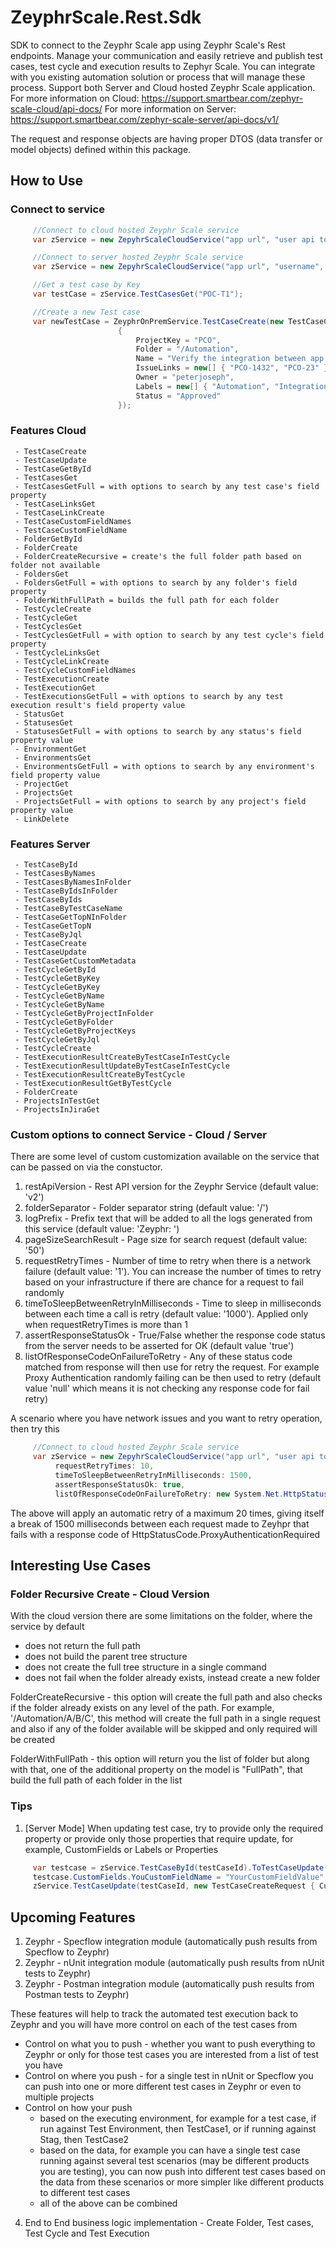 ZeyphrScale.Rest.Sdk
========

SDK to connect to the Zeyphr Scale app using Zeyphr Scale's Rest endpoints. Manage your communication and easily retrieve and publish test cases, test cycle and execution results to Zephyr Scale. You can integrate with you existing automation solution or process that will manage these process.
Support both Server and Cloud hosted Zeyphr Scale application.
For more information on Cloud: https://support.smartbear.com/zephyr-scale-cloud/api-docs/
For more information on Server: https://support.smartbear.com/zephyr-scale-server/api-docs/v1/

The request and response objects are having proper DTOS (data transfer or model objects) defined within this package.

## How to Use

### Connect to service

```C#
     //Connect to cloud hosted Zeyphr Scale service
     var zService = new ZepyhrScaleCloudService("app url", "user api token");

     //Connect to server hosted Zeyphr Scale service
     var zService = new ZepyhrScaleCloudService("app url", "username", "password");

     //Get a test case by Key
     var testCase = zService.TestCasesGet("POC-T1");

     //Create a new Test case
     var newTestCase = ZeyphrOnPremService.TestCaseCreate(new TestCaseCreateRequest
                        {
                            ProjectKey = "PCO",
                            Folder = "/Automation",
                            Name = "Verify the integration between app and zyphr",
                            IssueLinks = new[] { "PCO-1432", "PCO-23" }.ToList(),
                            Owner = "peterjoseph",
                            Labels = new[] { "Automation", "Integration", "Api" }.ToList(),
                            Status = "Approved"
                        });
```

### Features Cloud

     - TestCaseCreate
     - TestCaseUpdate
     - TestCaseGetById
     - TestCasesGet
     - TestCasesGetFull = with options to search by any test case's field property
     - TestCaseLinksGet
     - TestCaseLinkCreate
     - TestCaseCustomFieldNames
     - TestCaseCustomFieldName
     - FolderGetById
     - FolderCreate
     - FolderCreateRecursive = create's the full folder path based on folder not available
     - FoldersGet
     - FoldersGetFull = with options to search by any folder's field property
     - FolderWithFullPath = builds the full path for each folder
     - TestCycleCreate
     - TestCycleGet
     - TestCyclesGet
     - TestCyclesGetFull = with option to search by any test cycle's field property
     - TestCycleLinksGet
     - TestCycleLinkCreate
     - TestCycleCustomFieldNames
     - TestExecutionCreate
     - TestExecutionGet
     - TestExecutionsGetFull = with options to search by any test execution result's field property value
     - StatusGet
     - StatusesGet
     - StatusesGetFull = with options to search by any status's field property value
     - EnvironmentGet
     - EnvironmentsGet
     - EnvironmentsGetFull = with options to search by any environment's field property value
     - ProjectGet
     - ProjectsGet
     - ProjectsGetFull = with options to search by any project's field property value
     - LinkDelete

### Features Server

     - TestCaseById
     - TestCasesByNames
     - TestCasesByNamesInFolder
     - TestCaseByIdsInFolder
     - TestCaseByIds
     - TestCaseByTestCaseName
     - TestCaseGetTopNInFolder
     - TestCaseGetTopN
     - TestCaseByJql
     - TestCaseCreate
     - TestCaseUpdate
     - TestCaseGetCustomMetadata
     - TestCycleGetById
     - TestCycleGetByKey
     - TestCycleGetByKey
     - TestCycleGetByName
     - TestCycleGetByName
     - TestCycleGetByProjectInFolder
     - TestCycleGetByFolder
     - TestCycleGetByProjectKeys
     - TestCycleGetByJql
     - TestCycleCreate
     - TestExecutionResultCreateByTestCaseInTestCycle
     - TestExecutionResultUpdateByTestCaseInTestCycle
     - TestExecutionResultCreateByTestCycle
     - TestExecutionResultGetByTestCycle
     - FolderCreate
     - ProjectsInTestGet
     - ProjectsInJiraGet

### Custom options to connect Service - Cloud / Server

There are some level of custom customization available on the service that can be passed on via the constuctor.

1. restApiVersion - Rest API version for the Zeyphr Service (default value: 'v2')
2. folderSeparator - Folder separator string (default value: '/')
3. logPrefix - Prefix text that will be added to all the logs generated from this service (default value: 'Zeyphr: ')
4. pageSizeSearchResult - Page size for search request (default value: '50')
5. requestRetryTimes - Number of time to retry when there is a network failure (default value: '1'). You can increase the number of times to retry based on your infrastructure if there are chance for a request to fail randomly
6. timeToSleepBetweenRetryInMilliseconds - Time to sleep in milliseconds between each time a call is retry (default value: '1000'). Applied only when requestRetryTimes is more than 1
7. assertResponseStatusOk - True/False whether the response code status from the server needs to be asserted for OK (default value 'true')
8. listOfResponseCodeOnFailureToRetry - Any of these status code matched from response will then use for retry the request. For example Proxy Authentication randomly failing can be then used to retry (default value 'null' which means it is not checking any response code for fail retry)

A scenario where you have network issues and you want to retry operation, then try this
```C#
     //Connect to cloud hosted Zeyphr Scale service
     var zService = new ZepyhrScaleCloudService("app url", "user api token",
          requestRetryTimes: 10,
          timeToSleepBetweenRetryInMilliseconds: 1500,
          assertResponseStatusOk: true,
          listOfResponseCodeOnFailureToRetry: new System.Net.HttpStatusCode []  { System.Net.HttpStatusCode.ProxyAuthenticationRequired  });
```
The above will apply an automatic retry of a maximum 20 times, giving itself a break of 1500 milliseconds between each request made to Zeyhpr that fails with a response code of HttpStatusCode.ProxyAuthenticationRequired

## Interesting Use Cases

### Folder Recursive Create - Cloud Version

With the cloud version there are some limitations on the folder, where the service by default 

- does not return the full path
- does not build the parent tree structure
- does not create the full tree structure in a single command
- does not fail when the folder already exists, instead create a new folder

FolderCreateRecursive - this option will create the full path and also checks if the folder already exists on any level of the path. For example, '/Automation/A/B/C', this method will create the full path in a single request and also if any of the folder available will be skipped and only required will be created

FolderWithFullPath - this option will return you the list of folder but along with that, one of the additional property on the model is "FullPath", that build the full path of each folder in the list

### Tips

1. [Server Mode] When updating test case, try to provide only the required property or provide only those properties that require update, for example, CustomFields or Labels or Properties
```C#
     var testcase = zService.TestCaseById(testCaseId).ToTestCaseUpdate();
     testcase.CustomFields.YouCustomFieldName = "YourCustomFieldValue";
     zService.TestCaseUpdate(testCaseId, new TestCaseCreateRequest { CustomFields = testcase.CustomFields });
```

## Upcoming Features

1. Zeyphr - Specflow integration module (automatically push results from Specflow to Zeyphr)
2. Zeyphr - nUnit integration module (automatically push results from nUnit tests to Zeyphr)
3. Zeyphr - Postman integration module (automatically push results from Postman tests to Zeyphr)

These features will help to track the automated test execution back to Zeyphr and you will have more control on each of the test cases from
- Control on what you to push - whether you want to push everything to Zeyphr or only for those test cases you are interested from a list of test you have
- Control on where you push - for a single test in nUnit or Specflow you can push into one or more different test cases in Zeyphr or even to multiple projects
- Control on how your push
     * based on the executing environment, for example for a test case, if run against Test Environment, then TestCase1, or if running against Stag, then TestCase2
     * based on the data, for example you can have a single test case running against several test scenarios (may be different products you are testing), you can now push into different test cases based on the data from these scenarios or more simpler like different products to different test cases
     * all of the above can be combined
4. End to End business logic implementation - Create Folder, Test cases, Test Cycle and Test Execution